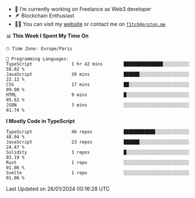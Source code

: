 - 🔭 I’m currently working on Freelance as Web3 developer
- 🪶 Blockchain Enthusiast
- 👨‍💻 You can visit my [website](https://f1tch.xyz) or contact me on [`f1tch@proton.me`](mailto:f1tch@proton.me)

<!--START_SECTION:waka-->
📊 **This Week I Spent My Time On** 

```text
🕑︎ Time Zone: Europe/Paris

💬 Programming Languages: 
TypeScript               1 hr 42 mins        ███████████████░░░░░░░░░░   58.02 % 
JavaScript               39 mins             ██████░░░░░░░░░░░░░░░░░░░   22.12 % 
CSS                      17 mins             ██░░░░░░░░░░░░░░░░░░░░░░░   09.90 % 
HTML                     9 mins              █░░░░░░░░░░░░░░░░░░░░░░░░   05.62 % 
JSON                     3 mins              ░░░░░░░░░░░░░░░░░░░░░░░░░   01.74 % 
```

**I Mostly Code in TypeScript** 

```text
TypeScript               46 repos            ████████████░░░░░░░░░░░░░   48.94 % 
JavaScript               23 repos            ██████░░░░░░░░░░░░░░░░░░░   24.47 % 
Solidity                 3 repos             █░░░░░░░░░░░░░░░░░░░░░░░░   03.19 % 
Rust                     1 repo              ░░░░░░░░░░░░░░░░░░░░░░░░░   01.06 % 
Svelte                   1 repo              ░░░░░░░░░░░░░░░░░░░░░░░░░   01.06 % 
```




 Last Updated on 26/01/2024 00:16:28 UTC
<!--END_SECTION:waka-->
